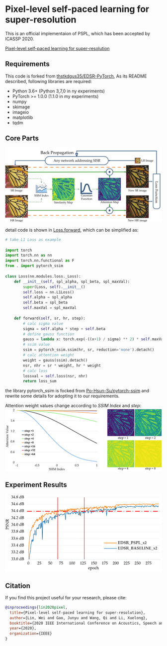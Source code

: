 # Pixel-level self-paced learning for super-resolution

This is  an official implementaion of PSPL, which has been accepted by ICASSP 2020.

[Pixel-level self-paced learning for super-resolution](http://crabwq.github.io/pdf/2020%20Pixel-Level%20Self-Paced%20Learning%20for%20Super-Resolution.pdf)
## Requirements

This code is forked from [thstkdgus35/EDSR-PyTorch](https://github.com/thstkdgus35/EDSR-PyTorch), As its README described, following libraries are required:

- Python 3.6+ (Python 3,7,0 in ny experiments)
- PyTorch >= 1.0.0 (1.1.0 in my experiments)
- numpy
- skimage
- imageio
- matplotlib
- tqdm

## Core Parts

![pspl framework](images/flow.png)

detail code is shown in [Loss.forward](https://github.com/Elin24/PSPL), which can be simplified as:

```python
# take L1 Loss as example

import torch
import torch.nn as nn
import torch.nn.functional as F
from . import pytorch_ssim

class Loss(nn.modules.loss._Loss):
    def __init__(self, spl_alpha, spl_beta, spl_maxVal):
        super(Loss, self).__init__()
        self.loss = nn.L1Loss()
        self.alpha = spl_alpha
        self.beta = spl_beta
        self.maxVal = spl_maxVal

    def forward(self, sr, hr, step):
        # calc sigma value
        sigma = self.alpha * step + self.beta
        # define gauss function
        gauss = lambda x: torch.exp(-((x+1) / sigma) ** 2) * self.maxVal
        # ssim value
        ssim = pytorch_ssim.ssim(hr, sr, reduction='none').detach()
        # calc attention weight
        weight = gauss(ssim).detach()
        nsr, nhr = sr * weight, hr * weight
        # calc loss
        lossval = self.loss(nsr, nhr)
        return loss_sum
```

the library pytorch_ssim is focked from [Po-Hsun-Su/pytorch-ssim](https://github.com/Po-Hsun-Su/pytorch-ssim) and rewrite some details for adopting it to our requirements.

Attention weight values change according to *SSIM Index* and *step*:
![attention values](images/attention.png)

## Experiment Results

![Comparison of EDSR baseline model with and without PSPL](images/edsrcomp.png)

## Citation

If you find this project useful for your research, please cite:

```bibtex
@inproceedings{lin2020pixel,
  title={Pixel-level self-paced learning for super-resolution},
  author={Lin, Wei and Gao, Junyu and Wang, Qi and Li, Xuelong},
  booktitle={2020 IEEE International Conference on Acoustics, Speech and Signal Processing (ICASSP)},
  year={2020},
  organization={IEEE}
}
```
